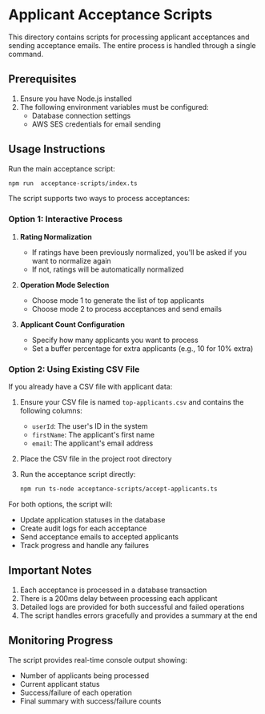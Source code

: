 # Applicant Acceptance Scripts

This directory contains scripts for processing applicant acceptances and sending acceptance emails. The entire process is handled through a single command.

## Prerequisites

1. Ensure you have Node.js installed
2. The following environment variables must be configured:
   - Database connection settings
   - AWS SES credentials for email sending

## Usage Instructions

Run the main acceptance script:

```bash
npm run  acceptance-scripts/index.ts
```

The script supports two ways to process acceptances:

### Option 1: Interactive Process

1. **Rating Normalization**
   - If ratings have been previously normalized, you'll be asked if you want to normalize again
   - If not, ratings will be automatically normalized

2. **Operation Mode Selection**
   - Choose mode 1 to generate the list of top applicants
   - Choose mode 2 to process acceptances and send emails

3. **Applicant Count Configuration**
   - Specify how many applicants you want to process
   - Set a buffer percentage for extra applicants (e.g., 10 for 10% extra)

### Option 2: Using Existing CSV File

If you already have a CSV file with applicant data:

1. Ensure your CSV file is named `top-applicants.csv` and contains the following columns:
   - `userId`: The user's ID in the system
   - `firstName`: The applicant's first name
   - `email`: The applicant's email address

2. Place the CSV file in the project root directory

3. Run the acceptance script directly:
   ```bash
   npm run ts-node acceptance-scripts/accept-applicants.ts
   ```

For both options, the script will:
- Update application statuses in the database
- Create audit logs for each acceptance
- Send acceptance emails to accepted applicants
- Track progress and handle any failures

## Important Notes

1. Each acceptance is processed in a database transaction
2. There is a 200ms delay between processing each applicant
3. Detailed logs are provided for both successful and failed operations
4. The script handles errors gracefully and provides a summary at the end

## Monitoring Progress

The script provides real-time console output showing:
- Number of applicants being processed
- Current applicant status
- Success/failure of each operation
- Final summary with success/failure counts